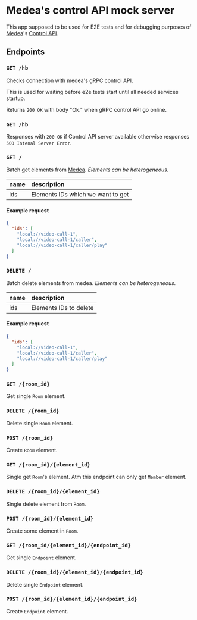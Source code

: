 Medea's control API mock server
===============================

This app supposed to be used for E2E tests and for debugging purposes of [Medea]'s [Control API].




## Endpoints

### `GET /hb`

Checks connection with medea's gRPC control API.

This is used for waiting before e2e tests start until all needed services
startup.

Returns `200 OK` with body "Ok." when gRPC control API go online.


### `GET /hb`

Responses with `200 OK` if Control API server available otherwise
responses `500 Intenal Server Error`.


### `GET /`

Batch get elements from [Medea].
_Elements can be heterogeneous._

| name | description                       |
|:-----|:----------------------------------|
| ids  | Elements IDs which we want to get |

#### Example request

```json
{
  "ids": [
    "local://video-call-1",
    "local://video-call-1/caller",
    "local://video-call-1/caller/play"
  ]
}
```


### `DELETE /`

Batch delete elements from medea.
_Elements can be heterogeneous._

| name | description            |
|:-----|:-----------------------|
| ids  | Elements IDs to delete |

#### Example request

```json
{
  "ids": [
    "local://video-call-1",
    "local://video-call-1/caller",
    "local://video-call-1/caller/play"
  ]
}
```


### `GET /{room_id}`

Get single `Room` element.


### `DELETE /{room_id}`

Delete single `Room` element.


### `POST /{room_id}`

Create `Room` element.


### `GET /{room_id}/{element_id}`

Single get `Room`'s element.
Atm this endpoint can only get `Member` element.


### `DELETE /{room_id}/{element_id}`

Single delete element from `Room`.


### `POST /{room_id}/{element_id}`

Create some element in `Room`.


### `GET /{room_id/{element_id}/{endpoint_id}`

Get single `Endpoint` element.


### `DELETE /{room_id}/{element_id}/{endpoint_id}`

Delete single `Endpoint` element.


### `POST /{room_id}/{element_id}/{endpoint_id}`

Create `Endpoint` element.




[Medea]: https://github.com/instrumentisto/medea
[Control API]: https://tinyurl.com/yxsqplq7
